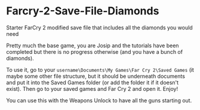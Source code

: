 # Farcry-2-Save-File-Diamonds
Starter FarCry 2 modified save file that includes all the diamonds you would need


Pretty much the base game, you are Josip and the tutorials have been completed but there is no progress otherwise (and you have a bunch of diamonds).

To use it, go to your `username\Documents\My Games\Far Cry 2\Saved Games` (it maybe some other file structure, but it should be underneath documents and put it into the Saved Games folder (or add the folder it if it doesn't exist). Then go to your saved games and Far Cry 2 and open it. Enjoy!

You can use this with the Weapons Unlock to have all the guns starting out.

